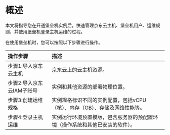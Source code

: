 # 概述

本文将指导您在开通堡垒机实例后，快速管理京东云主机、堡垒机用户、运维规则，并使用堡垒机登录主机运维的过程。

在使用堡垒机时，您可以按照以下步骤进行操作。

操作步骤|描述
:---|:---
步骤1:导入京东云主机| 京东云上的云主机资源。
步骤2:导入京东云IAM子账号|实例和其他资源的部署物理位置。
步骤3:创建运维规格|实例规格标识不同的实例配置，包括vCPU（核）、内存（GB）、存储及网络性能等。
步骤4:登录主机运维|实例运行环境预置模版，包含服务器的预配置环境（操作系统和其他已安装的软件）。
